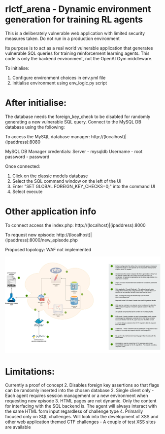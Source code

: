 # rlctf_arena - Dynamic environment generation for training RL agents
This is a deliberately vulnerable web application with limited security measures taken. Do not run in a production environment

Its purpose is to act as a real world vulnerable application that generates vulnerable SQL queries for training reinforcement learning agents.
This code is only the backend environment, not the OpenAI Gym middleware.

To initialise: 
1. Configure environment choices in env.yml file
2. Initialise environment using env_logic.py script

# After initialise:
The database needs the foreign_key_check to be disabled for randomly generating a new vulnerable SQL query.
Connect to the MySQL DB database using the following:

To access the MySQL database manager:
http://(localhost)|(ipaddress):8080

MySQL DB Manager credentials:
Server - mysqldb
Username - root
password - password 

Once connected: 
1. Click on the classic models database
2. Select the SQL command window on the left of the UI
3. Enter "SET GLOBAL FOREIGN_KEY_CHECKS=0;" into the command UI
4. Select execute

# Other application info
To connect access the index.php:
http://(localhost)|(ipaddress):8000

To request new episode:
http://(localhost)|(ipaddress):8000/new_episode.php

Proposed topology: WAF not implemented

![alt text](https://github.com/chetwynrx/DynamicCTF/blob/main/env_topology_diagram.png)

# Limitations:
Currently a proof of concept
2. Disables foreign key assertions so that flags can be randomly inserted into the chosen database
2. Single client only - Each agent requires session management or a new environment when requesting new episode
3. HTML pages are not dynamic. Only the content for interfacing with the SQL backend is. The agent will always interact with the same HTML form input regardless of challenge type
4. Primarily focused only on SQL challenges. Will look into the development of XSS and other web application themed CTF challenges - A couple of test XSS sites are available

